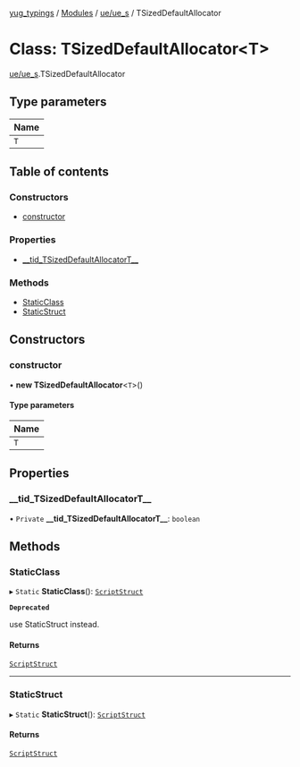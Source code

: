 [yug_typings](../README.md) / [Modules](../modules.md) / [ue/ue\_s](../modules/ue_ue_s.md) / TSizedDefaultAllocator

# Class: TSizedDefaultAllocator<T\>

[ue/ue_s](../modules/ue_ue_s.md).TSizedDefaultAllocator

## Type parameters

| Name |
| :------ |
| `T` |

## Table of contents

### Constructors

- [constructor](ue_ue_s.TSizedDefaultAllocator.md#constructor)

### Properties

- [\_\_tid\_TSizedDefaultAllocatorT\_\_](ue_ue_s.TSizedDefaultAllocator.md#__tid_tsizeddefaultallocatort__)

### Methods

- [StaticClass](ue_ue_s.TSizedDefaultAllocator.md#staticclass)
- [StaticStruct](ue_ue_s.TSizedDefaultAllocator.md#staticstruct)

## Constructors

### constructor

• **new TSizedDefaultAllocator**<`T`\>()

#### Type parameters

| Name |
| :------ |
| `T` |

## Properties

### \_\_tid\_TSizedDefaultAllocatorT\_\_

• `Private` **\_\_tid\_TSizedDefaultAllocatorT\_\_**: `boolean`

## Methods

### StaticClass

▸ `Static` **StaticClass**(): [`ScriptStruct`](ue_ue.ScriptStruct.md)

**`Deprecated`**

use StaticStruct instead.

#### Returns

[`ScriptStruct`](ue_ue.ScriptStruct.md)

___

### StaticStruct

▸ `Static` **StaticStruct**(): [`ScriptStruct`](ue_ue.ScriptStruct.md)

#### Returns

[`ScriptStruct`](ue_ue.ScriptStruct.md)

